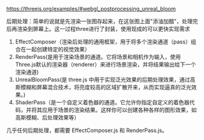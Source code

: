 https://threejs.org/examples/#webgl_postprocessing_unreal_bloom

后期处理：简单的说就是先渲染一张图存起来，在这张图上面"添油加醋"，处理完后再渲染到屏幕上。这一过程three进行了封装，使用现成的可以更快实现需求

1. EffectComposer（渲染后处理的通用框架，用于将多个渲染通道（pass）组合在一起创建特定的视觉效果）
2. RenderPass(是用于渲染场景的通道。它将场景和相机作为输入，使用Three.js默认的渲染器（renderer）来进行场景渲染，并将结果输出给下一个渲染通道)
3. UnrealBloomPass(是 three.js 中用于实现泛光效果的后期处理效果，通过高斯模糊和屏幕混合技术，将亮度较高的区域扩散开来，从而实现逼真的泛光效果。)
4. ShaderPass（是一个自定义着色器的通道。它允许你指定自定义的着色器代码，并将其应用于场景的渲染结果。这样你可以创建各种各样的图形效果，如高斯模糊、后处理效果等）


几乎任何后期处理，都需要 EffectComposer.js 和 RenderPass.js。